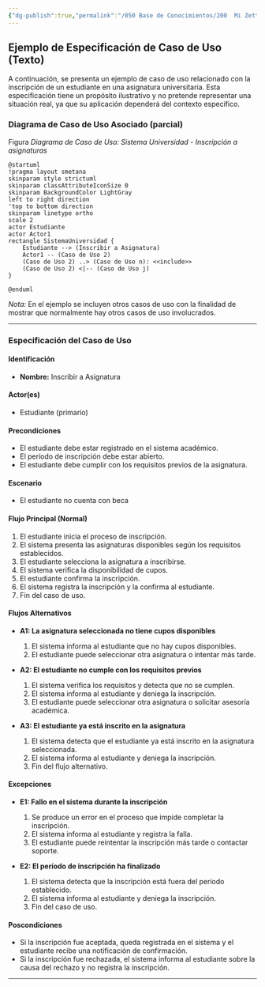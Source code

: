 ```yaml
---
{"dg-publish":true,"permalink":"/050 Base de Conocimientos/200  Mi Zettelkasten/100 Docencia/IS1/2025/Clase 09 Diagrama de Casos de Uso (Fundamentos, Elementos, Relaciones)/Zk Diagrama de Casos de Uso - Elementos (Caso de Uso, Especificación) Ejemplo/","tags":["digitalGarden","casosDeUso","diagramaCasosDeUso","especificación"]}
---
```


## Ejemplo de Especificación de Caso de Uso (Texto)

A continuación, se presenta un ejemplo de caso de uso relacionado con la inscripción de un estudiante en una asignatura universitaria. Esta especificación tiene un propósito ilustrativo y no pretende representar una situación real, ya que su aplicación dependerá del contexto específico.

### Diagrama de Caso de Uso Asociado (parcial)

Figura
_Diagrama de Caso de Uso: Sistema Universidad - Inscripción a asignaturas_
```plantuml
@startuml
!pragma layout smetana
skinparam style strictuml
skinparam classAttributeIconSize 0
skinparam BackgroundColor LightGray
left to right direction
'top to bottom direction
skinparam linetype ortho
scale 2
actor Estudiante
actor Actor1
rectangle SistemaUniversidad {
	Estudiante --> (Inscribir a Asignatura)
	Actor1 -- (Caso de Uso 2)
	(Caso de Uso 2) ..> (Caso de Uso n): <<include>>
	(Caso de Uso 2) <|-- (Caso de Uso j)
}

@enduml
```

_Nota:_ En el ejemplo se incluyen otros casos de uso con la finalidad de mostrar que normalmente hay otros casos de uso involucrados.

----
### Especificación del Caso de Uso

#### Identificación
- **Nombre:** Inscribir a Asignatura

#### Actor(es)
- Estudiante (primario)

#### Precondiciones
- El estudiante debe estar registrado en el sistema académico.
- El período de inscripción debe estar abierto.
- El estudiante debe cumplir con los requisitos previos de la asignatura.

#### Escenario
- El estudiante no cuenta con beca

#### Flujo Principal (Normal)

1. El estudiante inicia el proceso de inscripción.
2. El sistema presenta las asignaturas disponibles según los requisitos establecidos.
3. El estudiante selecciona la asignatura a inscribirse.
4. El sistema verifica la disponibilidad de cupos.
5. El estudiante confirma la inscripción.
6. El sistema registra la inscripción y la confirma al estudiante.
7. Fin del caso de uso.

#### Flujos Alternativos
- **A1: La asignatura seleccionada no tiene cupos disponibles**
    1. El sistema informa al estudiante que no hay cupos disponibles.
    2. El estudiante puede seleccionar otra asignatura o intentar más tarde.
        
- **A2: El estudiante no cumple con los requisitos previos**
    1. El sistema verifica los requisitos y detecta que no se cumplen.
    2. El sistema informa al estudiante y deniega la inscripción.
    3. El estudiante puede seleccionar otra asignatura o solicitar asesoría académica.
    
- **A3: El estudiante ya está inscrito en la asignatura**
    1. El sistema detecta que el estudiante ya está inscrito en la asignatura seleccionada.
    2. El sistema informa al estudiante y deniega la inscripción.
    3. Fin del flujo alternativo.
#### Excepciones

- **E1: Fallo en el sistema durante la inscripción**
    1. Se produce un error en el proceso que impide completar la inscripción.
    2. El sistema informa al estudiante y registra la falla.
    3. El estudiante puede reintentar la inscripción más tarde o contactar soporte.
        
- **E2: El período de inscripción ha finalizado**
    1. El sistema detecta que la inscripción está fuera del período establecido.
    2. El sistema informa al estudiante y deniega la inscripción.
    3. Fin del caso de uso.

#### Poscondiciones

- Si la inscripción fue aceptada, queda registrada en el sistema y el estudiante recibe una notificación de confirmación.
- Si la inscripción fue rechazada, el sistema informa al estudiante sobre la causa del rechazo y no registra la inscripción.

----
